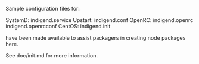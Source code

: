 Sample configuration files for:

SystemD: indigend.service
Upstart: indigend.conf
OpenRC:  indigend.openrc
         indigend.openrcconf
CentOS:  indigend.init

have been made available to assist packagers in creating node packages here.

See doc/init.md for more information.
